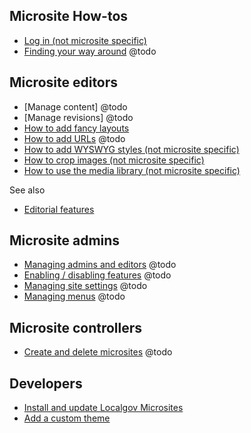 ## Microsite How-tos

- [Log in (not microsite specific)](content/how-to/how-to-log-in.html)
- [Finding your way around](/finding-your-way-around.md) @todo

## Microsite editors
- [Manage content] @todo
- [Manage revisions] @todo
- [How to add fancy layouts](/microsites/how-to/fancy-layouts.md)
- [How to add URLs](/microsites/how-to/add-URLs.md) @todo
- [How to add WYSWYG styles (not microsite specific)](/content/how-to/how-to-wysiwyg-styles.html)
- [How to crop images (not microsite specific)](/content/how-to/how-to-crop-images.html)
- [How to use the media library (not microsite specific)](/content/how-to/how-to-media-library.html)

See also
- [Editorial features](/microsites/features/editorial.md)

## Microsite admins
- [Managing admins and editors](/microsites/how-to/adding-users-members.md) @todo
- [Enabling / disabling features](/microsites/how-to/enable-disable-content.md) @todo
- [Managing site settings](/microsites/how-to/site-settings.md) @todo
- [Managing menus](/microsites/how-to/add-menus.md) @todo
 
## Microsite controllers
- [Create and delete microsites](/microsites/how-to/create-delete-microsite.md) @todo

## Developers
- [Install and update Localgov Microsites](/microsites/how-to/install-update.md)
- [Add a custom theme](/microsites/how-to/add-custom-theme.md)
